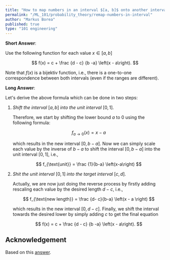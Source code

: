 ```yaml
---
title: "How to map numbers in an interval $[a, b]$ onto another interval $[c, d]$ ?"
permalink: "/ML_101/probability_theory/remap-numbers-in-interval"
author: "Markus Borea"
published: true
type: "101 engineering"
---
```


**Short Answer**:

Use the following function for each value $x \in [a, b]$

$$
  f(x) = c + \frac {d - c} {b -a} \left(x - a\right).
$$

Note that $f(x)$ is a bijektiv function, i.e., there is a one-to-one
correspondence between both intervals (even if the ranges are
different).

**Long Answer**:

Let's derive the above formula which can be done in two steps:

1. *Shift the interval* $[a, b]$ *into the unit interval* $[0, 1]$.  

   Therefore, we start by shifting the lower bound $a$ to $0$ using
   the following formula: 
   
    $$
    f_{a\rightarrow 0} (x) = x - a
    $$

    which results in the new interval $[0, b-a]$. Now we can
    simply scale each value by the inverse of $b-a$ to shift the
    interval $[0, b-a]$ into the unit interval $[0, 1]$, i.e.,

    $$
    f_{\text{unit}} = \frac {1}{b-a} \left(x-a\right)
    $$
 
2. *Shit the unit interval* $[0, 1]$ *into the target interval* $[c, d]$.

   Actually, we are now just doing the reverse process by firstly
   adding rescaling each value by the desired length $d-c$, i.e.,
   
   $$
    f_{\text{new length}} = \frac {d- c}{b-a} \left(x - a \right)
   $$
   
   which results in the new interval $[0, d-c]$. Finally, we shift the
   interval towards the desired lower by simply adding $c$ to get the
   final equation 
   
   $$
      f(x) = c + \frac {d - c} {b -a} \left(x - a\right).
   $$


## Acknowledgement

Based on this [answer](https://math.stackexchange.com/a/914843/612615).
